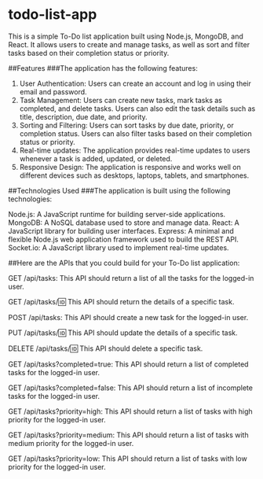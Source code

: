 # todo-list-app
This is a simple To-Do list application built using Node.js, MongoDB, and React. It allows users to create and manage tasks, as well as sort and filter tasks based on their completion status or priority.

##Features
###The application has the following features:

1. User Authentication: Users can create an account and log in using their email and password.
2. Task Management: Users can create new tasks, mark tasks as completed, and delete tasks. Users can also edit the task details such as title, description, due date, and priority.
3. Sorting and Filtering: Users can sort tasks by due date, priority, or completion status. Users can also filter tasks based on their completion status or priority.
4. Real-time updates: The application provides real-time updates to users whenever a task is added, updated, or deleted.
5. Responsive Design: The application is responsive and works well on different devices such as desktops, laptops, tablets, and smartphones.

##Technologies Used
###The application is built using the following technologies:

Node.js: A JavaScript runtime for building server-side applications.
MongoDB: A NoSQL database used to store and manage data.
React: A JavaScript library for building user interfaces.
Express: A minimal and flexible Node.js web application framework used to build the REST API.
Socket.io: A JavaScript library used to implement real-time updates.

##Here are the APIs that you could build for your To-Do list application:

GET /api/tasks: This API should return a list of all the tasks for the logged-in user.

GET /api/tasks/:id: This API should return the details of a specific task.

POST /api/tasks: This API should create a new task for the logged-in user.

PUT /api/tasks/:id: This API should update the details of a specific task.

DELETE /api/tasks/:id: This API should delete a specific task.

GET /api/tasks?completed=true: This API should return a list of completed tasks for the logged-in user.

GET /api/tasks?completed=false: This API should return a list of incomplete tasks for the logged-in user.

GET /api/tasks?priority=high: This API should return a list of tasks with high priority for the logged-in user.

GET /api/tasks?priority=medium: This API should return a list of tasks with medium priority for the logged-in user.

GET /api/tasks?priority=low: This API should return a list of tasks with low priority for the logged-in user.

